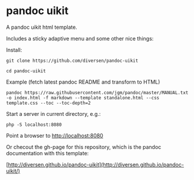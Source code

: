 # pandoc uikit

A pandoc uikit html template. 

Includes a sticky adaptive menu and some other nice things:

Install: 

    git clone https://github.com/diversen/pandoc-uikit

    cd pandoc-uikit

Example (fetch latest pandoc README and transform to HTML)

    pandoc https://raw.githubusercontent.com/jgm/pandoc/master/MANUAL.txt -o index.html -f markdown --template standalone.html --css template.css --toc --toc-depth=2

Start a server in current directory, e.g.: 

    php -S localhost:8080

Point a browser to [http://localhost:8080](http://localhost:8080)

Or checout the gh-page for this repository, which is the pandoc documentation with this template: 

[http://diversen.github.io/pandoc-uikit](http://diversen.github.io/pandoc-uikit/)

